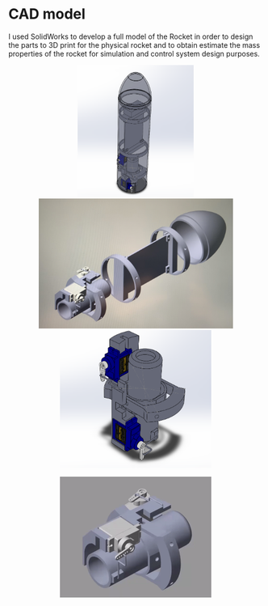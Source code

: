 # CAD model

I used SolidWorks to develop a full model of the Rocket in order to design the parts to 3D print for the physical rocket and to 
obtain estimate the mass properties of the rocket for simulation and control system design purposes.

<p align="center">
  <img width="230" src="img/CAD.png"> <img width="385" src="img/exploded.jpg"> <img width="300" src="img/CADgimbal.png">
</p>

<p align="center">
  <img width="300" src="img/gimbalgif.gif">
</p>
